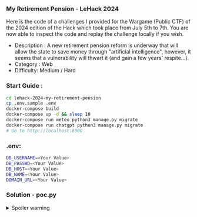 ### My Retirement Pension - LeHack 2024

Here is the code of a challenges I provided for the Wargame (Public CTF) of the 2024 edition of the Hack which took place from July 5th to 7th.
You are now able to inspect the code and replay the challenge locally if you wish.

- Description : A new retirement pension reform is underway that will allow the state to save money through "artificial intelligence", however, it seems that a vulnerability will thwart it (and gain a few years' respite...).
- Category : Web
- Difficulty: Medium / Hard

### Start Guide :

```bash
cd lehack-2024-my-retirement-pension
cp .env.sample .env
docker-compose build
docker-compose up -d && sleep 10
docker-compose run meteo python3 manage.py migrate
docker-compose run chatgpt python3 manage.py migrate
# Go to http://localhost:8000
```

### .env:

```bash
DB_USERNAME=<Your Value>
DB_PASSWD=<Your Value>
DB_HOST=<Your Value>
DB_NAME=<Your Value>
DOMAIN_URL=<Your Value>
```

### Solution - poc.py

<details>
  <summary>Spoiler warning</summary>
  
  It seems that a modification of the URL of the request sent on the server side is possible on the `uuid` cookie, allowing to modify the value `retirement` and to modify the age of its retirement.
 
 - See the PoC file 
  
</details>
